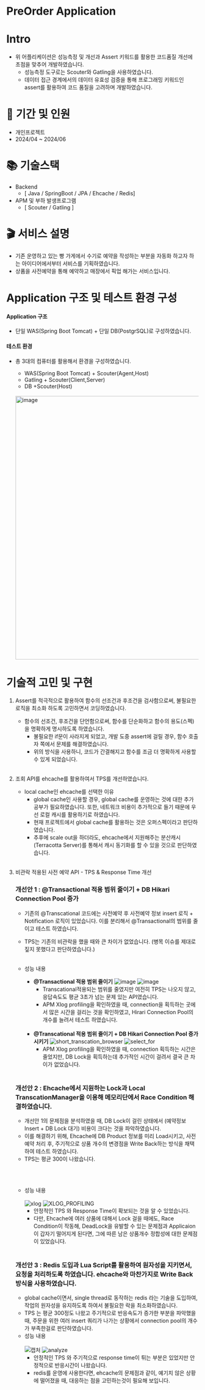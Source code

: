 # PreOrder Application

# Intro
- 위 어플리케이션은 성능측정 및 개선과 Assert 키워드를 활용한 코드품질 개선에 초점을 맞추어 개발하였습니다.
  -  성능측정 도구로는 Scouter와 Gatling을 사용하였습니다.
  - 데이터 접근 경계에서의 데이터 유효성 검증을 통해 프로그래밍 키워드인 assert를 활용하여 코드 품질을 고려하며 개발하였습니다.  

# 📅 기간 및 인원

- 개인프로젝트
- 2024/04 ~ 2024/06

# 📚 기술스택
- Backend
  - [ Java / SpringBoot / JPA / Ehcache / Redis]
- APM 및 부하 발생프로그램
  - [ Scouter / Gatling ]

# 🎬 서비스 설명
- 기존 운영하고 있는 빵 가게에서 수기로 예약을 작성하는 부분을 자동화 하고자 하는 아이디어에서부터 서비스를 기획하였습니다.
- 상품을 사전예약을 통해 예약하고 매장에서 픽업 해가는 서비스입니다.





# Application 구조 및  테스트 환경 구성

#### Application 구조

- 단일 WAS(Spring Boot Tomcat) + 단일 DB(PostgrSQL)로 구성하였습니다.

#### 테스트 환경

- 총 3대의 컴퓨터를 활용해서 환경을 구성하였습니다.
  - WAS(Spring Boot Tomcat) + Scouter(Agent,Host)
  - Gatling + Scouter(Client,Server)
  - DB +Scouter(Host)
  <br><br>

  <img width="691" alt="image" src="https://github.com/hosunghan-0821/PreOrderProject/assets/79980357/533e66e9-1b8f-4ac0-bfb2-dc666f4c9ecb">



# 기술적 고민 및 구현

1. Assert를 적극적으로 활용하여 함수의 선조건과 후조건을 검사함으로써, 불필요한 로직을 최소화 하도록 고민하면서 코딩하였습니다.<br>
   - 함수의 선조건, 후조건을 단언함으로써, 함수를 단순화하고 함수의 용도(스펙)을 명확하게 명시하도록 하였습니다.
     - 불필요한 if문이 사라지게 되었고, 개발 도중 assert에 걸릴 경우, 함수 호출자 쪽에서 문제를 해결하였습니다.
     - 위의 방식을 사용하니, 코드가 간결해지고 함수를 조금 더 명확하게 사용할 수 있게 되었습니다.<br><br>
2. 조회 API를 ehcache를 활용하여서 TPS를 개선하였습니다.
   - local cache인 ehcache를 선택한 이유
     - global cache인 사용할 경우, global cache를 운영하는 것에 대한 추가 공부가 필요하였습니다. 또한, 네트워크 비용이 추가적으로 들기 때문에 우선 로컬 캐시를 활용하기로 하였습니다.
     - 현재 프로젝트에서 global cache를 활용하는 것은 오퍼스펙이라고 판단하였습니다.
     - 추후에 scale out을 하더라도, ehcache에서 지원해주는 분산캐시 (Terracotta Server)를 통해서 캐시 동기화를 할 수 있을 것으로 판단하였습니다.<br><br>
3. 비관락 적용된 사전 예약 API - TPS & Response Time 개선 
   ### 개선안 1 : @Transactional 적용 범위 줄이기 + DB Hikari Connection Pool 증가
     - 기존의 @Transcational 코드에는 사전예약 후 사전예약 정보 insert 로직 + Notification 로직이 있었습니다. 이를 분리해서 @Transactional의 범위를 줄이고 테스트 하였습니다.
     - TPS는 기존의 비관락을 했을 때와 큰 차이가 없었습니다. (병목 이슈를 제대로 짚지 못했다고 판단하였습니다.)<br><br>
   
     - 성능 내용 <br>
       - **@Transactional 적용 범위 줄이기**
         ![image](https://github.com/hosunghan-0821/monitoring_java/assets/79980357/5d91f1aa-eb14-40b0-93a6-4a895b2633d0)
         ![image](https://github.com/hosunghan-0821/monitoring_java/assets/79980357/dfaafd74-5e2c-4d1a-9603-8e6c3c37a160)
         - Transcational적용되는 범위를 줄였지만 여전히 TPS는 나오지 않고, 응답속도도 평균 3초가 넘는 문제 있는 API였습니다.
         - APM Xlog profiling을 확인하였을 때, connection을 획득하는 곳에서 많은 시간을 걸리는 것을 확인하였고, Hirari Connection Pool의 개수를 늘려서 테스트 하였습니다. <br><br>
       - **@Transcational 적용 범위 줄이기 + DB Hikari Connection Pool 증가시키기**
         ![short_transcation_browser](https://github.com/hosunghan-0821/monitoring_java/assets/79980357/46e5866b-df1b-4ea1-9f0e-ba8fe98ec18c)
         ![select_for](https://github.com/hosunghan-0821/monitoring_java/assets/79980357/109ce35d-a50d-4a7c-ba91-9fd7d438b921)
         -  APM Xlog profiling을 확인하였을 때, connection 획득하는 시간은 줄었지만, DB Lock을 획득하는데 추가적인 시간이 걸려서 결국 큰 차이가 없었습니다. <br><br>

    ### 개선안 2 : Ehcache에서 지원하는 Lock과 Local TranscationManager을 이용해 메모리단에서 Race Condition 해결하였습니다.
     
     - 개선안 1의 문제점을 분석하였을 때, DB Lock이 걸린 상태에서 (예약정보 Insert + DB Lock 대기) 비용이 크다는 것을 파악하였습니다. 
     - 이를 해결하기 위해, Ehcache에 DB Product 정보를 미리 Load시키고, 사전 예약 처리 후, 주기적으로 상품 개수의 변경점을 Write Back하는 방식을 채택하여 테스트 하였습니다.
     - TPS는 평균 300이 나왔습니다.

     <br><br>
     - 성능 내용 <br><br>
       ![xlog](https://github.com/hosunghan-0821/monitoring_java/assets/79980357/33830b54-ce3c-4664-bb7c-12a1608e3808)
       ![XLOG_PROFILING](https://github.com/hosunghan-0821/monitoring_java/assets/79980357/60074861-82ac-435e-8780-3a7bc253155f)
       - 안정적인 TPS 와 Response Time이 확보되는 것을 알 수 있었습니다.
       - 다만, Ehcache에 여러 상품에 대해서 Lock 걸을 때에도, Race Condition이 작동해, DeadLock을 유발할 수 있는 문제점과 Applicaion이 갑자기 떨어지게 된다면, 그에 따른 남은 상품개수 정합성에 대한 문제점이 있었습니다.
       <br><br>

   ### 개선안 3 : Redis 도입과 Lua Script를 활용하여 원자성을 지키면서, 요청을 처리하도록 하였습니다. ehcache와 마찬가지로 Write Back 방식을 사용하였습니다.
     - global cache이면서, single thread로 동작하는 redis 라는 기술을 도입하여, 작업의 원자성을 유지하도록 하여서 불필요한 락을 최소화하였습니다.
     - TPS 는 평균 300정도 나왔고 주기적으로 반응속도가 증가한 부분을 파악했을 때, 주문을 위한 여러 insert 쿼리가 나가는 상황에서 connection pool의 개수가 부족한걸로 판단하였습니다. 
     - 성능 내용 <br><br>
       ![캡처](https://github.com/hosunghan-0821/PreOrderProject/assets/79980357/1b78d124-7a7d-4cb6-a78d-7ce07d47f6b5)
       ![analyze](https://github.com/hosunghan-0821/PreOrderProject/assets/79980357/fb4d1f46-48b2-4040-90ce-e7d42965ab12)
         - 안정적인 TPS 와 주기적으로 response time이 튀는 부분은 있었지만 안정적으로 반응시간이 나왔습니다.
         - redis를 운영에 사용한다면, ehcache의 문제점과 같이, 예기치 않은 상황에 떨어졌을 때, 대응하는 점을 고민하는것이 필요해 보입니다.
